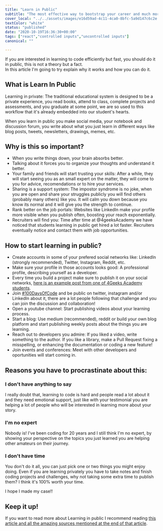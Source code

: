 ```yaml
---
title: "Learn in Public"
subtitle: "The most effective way to bootstrap your career and much more..."
cover_local: "../../assets/images/e16d59ad-4c11-4ca0-8bfc-5a9d147c6c2e.jpeg"
textColor: "white"
status: "published"
date: "2020-10-19T16:36:30+00:00"
tags: ["react","controlled inputs","uncontrolled inputs"]
canonical: ""

---
```


If you are interested in learning to code efficiently but fast, you should do it in public, this is not a theory but a fact.  
In this article I'm going to try explain why it works and how you can do it.

## What is Learn In Public

Learning in private: The traditional educational system is designed to be a private experience, you read books, attend to class, complete projects and assessments, and you graduate at some point, we are so used to this workflow that it's already embedded into our student's hearts.

When you learn in public you make social media, your notebook and discussion forum, you write about what you just learn in different ways like blog posts, tweets, newsletters, drawings, memes, etc.

## Why is this so important?

- When you write things down, your brain absorbs better.
- Talking about it forces you to organize your thoughts and understand it better.
- Your family and friends will start trusting your skills: After a while, they will start seeing you as an small expert on the matter, they will come to you for advice, recomendations or to hire your services.
- Sharing is a support system: The impostor syndrome is no joke, when you are open and share your struggles publicly you will find others (probably many others) like you. It will calm you down because you know its normal and it will give you the strength to continue. 
- Rank better on the job portals: Websites like LinkedIn make your profile more visible when you publish often, boosting your reach exponentially.
- Recruiters will find you: Time after time at @4geeksAcademy we have noticed that students learning in public get hired a lot faster. Recruiters eventually notice and contact them with job opportunities.

## How to start learning in public?

- Create accounts in some of your prefered social networks like: LinkedIn (strongly recommended), Twitter, Instagram, Reddit, etc.
- Make sure your profile in those accounts looks good: A professional profile, describing yourself as a developer.
- Every time you build a project make sure to publish it on your social networks, [here is an example post from one of 4Geeks Academy students](https://www.linkedin.com/feed/update/urn:li:activity:6750086679345815552/).
- Join [#100DaysOfCode](https://www.100daysofcode.com/) and be public on twitter, instagram and/or LinkedIn about it, there are a lot people following that challenge and you can join the discussion and collaboration!
- Open a youtube channel: Start publishing videos about your learning process.
- Start a blog: Use medium (recommended), reddit or build your own blog platform and start publishing weekly posts about the things you are learning.
- Reach out to developers you admire: If you liked a video, write something to the author. If you like a library, make a Pull Request fixing a misspelling, or enhancing the documentation or coding a new feature!
- Join events and conferences: Meet with other developers and oportunities will start coming in.

## Reasons you have to procrastinate about this:

### I don't have anything to say

I really doubt that, learning to code is hard and people read a lot about it and they need emotional support, just like with your testimonial you are helping a lot of people who will be interested in learning more about your story.

### I'm no expert

Nobody is! I've been coding for 20 years and I still think I'm no expert, by showing your perspective on the topics you just learned you are helping other amateurs on their journey.

### I don't have time

You don't do it all, you can just pick one or two things you might enjoy doing. Even if you are learning privately you have to take notes and finish coding projects and challenges, why not taking some extra time to publish them? I think it's 100% worth your time.

I hope I made my case!!

## Keep it up!

If you want to read more about Learning in public I recommend reading [this article and all the amazing sources mentioned at the end of that article](https://www.swyx.io/learn-in-public/).
